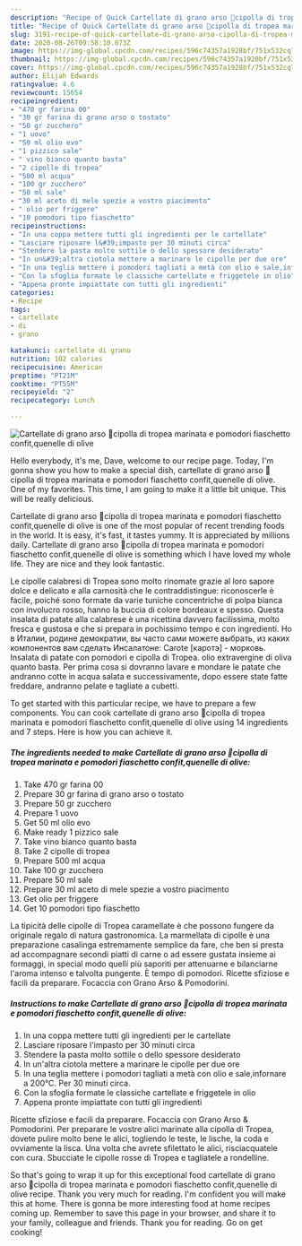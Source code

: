 ```yaml
---
description: "Recipe of Quick Cartellate di grano arso 🌾cipolla di tropea marinata e pomodori fiaschetto confit,quenelle di olive"
title: "Recipe of Quick Cartellate di grano arso 🌾cipolla di tropea marinata e pomodori fiaschetto confit,quenelle di olive"
slug: 3191-recipe-of-quick-cartellate-di-grano-arso-cipolla-di-tropea-marinata-e-pomodori-fiaschetto-confit-quenelle-di-olive
date: 2020-08-26T09:58:10.073Z
image: https://img-global.cpcdn.com/recipes/596c74357a1928bf/751x532cq70/cartellate-di-grano-arso-🌾cipolla-di-tropea-marinata-e-pomodori-fiaschetto-confitquenelle-di-olive-recipe-main-photo.jpg
thumbnail: https://img-global.cpcdn.com/recipes/596c74357a1928bf/751x532cq70/cartellate-di-grano-arso-🌾cipolla-di-tropea-marinata-e-pomodori-fiaschetto-confitquenelle-di-olive-recipe-main-photo.jpg
cover: https://img-global.cpcdn.com/recipes/596c74357a1928bf/751x532cq70/cartellate-di-grano-arso-🌾cipolla-di-tropea-marinata-e-pomodori-fiaschetto-confitquenelle-di-olive-recipe-main-photo.jpg
author: Elijah Edwards
ratingvalue: 4.6
reviewcount: 15654
recipeingredient:
- "470 gr farina 00"
- "30 gr farina di grano arso o tostato"
- "50 gr zucchero"
- "1 uovo"
- "50 ml olio evo"
- "1 pizzico sale"
- " vino bianco quanto basta"
- "2 cipolle di tropea"
- "500 ml acqua"
- "100 gr zucchero"
- "50 ml sale"
- "30 ml aceto di mele spezie a vostro piacimento"
- " olio per friggere"
- "10 pomodori tipo fiaschetto"
recipeinstructions:
- "In una coppa mettere tutti gli ingredienti per le cartellate"
- "Lasciare riposare l&#39;impasto per 30 minuti circa"
- "Stendere la pasta molto sottile o dello spessore desiderato"
- "In un&#39;altra ciotola mettere a marinare le cipolle per due ore"
- "In una teglia mettere i pomodori tagliati a metà con olio e sale,infornare a 200°C. Per 30 minuti circa."
- "Con la sfoglia formate le classiche cartellate e friggetele in olio"
- "Appena pronte impiattate con tutti gli ingredienti"
categories:
- Recipe
tags:
- cartellate
- di
- grano

katakunci: cartellate di grano 
nutrition: 102 calories
recipecuisine: American
preptime: "PT21M"
cooktime: "PT55M"
recipeyield: "2"
recipecategory: Lunch

---
```



![Cartellate di grano arso 🌾cipolla di tropea marinata e pomodori fiaschetto confit,quenelle di olive](https://img-global.cpcdn.com/recipes/596c74357a1928bf/751x532cq70/cartellate-di-grano-arso-🌾cipolla-di-tropea-marinata-e-pomodori-fiaschetto-confitquenelle-di-olive-recipe-main-photo.jpg)

Hello everybody, it's me, Dave, welcome to our recipe page. Today, I'm gonna show you how to make a special dish, cartellate di grano arso 🌾cipolla di tropea marinata e pomodori fiaschetto confit,quenelle di olive. One of my favorites. This time, I am going to make it a little bit unique. This will be really delicious.

Cartellate di grano arso 🌾cipolla di tropea marinata e pomodori fiaschetto confit,quenelle di olive is one of the most popular of recent trending foods in the world. It is easy, it's fast, it tastes yummy. It is appreciated by millions daily. Cartellate di grano arso 🌾cipolla di tropea marinata e pomodori fiaschetto confit,quenelle di olive is something which I have loved my whole life. They are nice and they look fantastic.

Le cipolle calabresi di Tropea sono molto rinomate grazie al loro sapore dolce e delicato e alla carnosità che le contraddistingue: riconoscerle è facile, poiché sono formate da varie tuniche concentriche di polpa bianca con involucro rosso, hanno la buccia di colore bordeaux e spesso. Questa insalata di patate alla calabrese è una ricettina davvero facilissima, molto fresca e gustosa e che si prepara in pochissimo tempo e con ingredienti. Но в Италии, родине демократии, вы часто сами можете выбрать, из каких компонентов вам сделать Инсалатоне: Carote [каротэ] - морковь. Insalata di patate con pomodori e cipolla di Tropea. olio extravergine di oliva quanto basta. Per prima cosa si dovranno lavare e mondare le patate che andranno cotte in acqua salata e successivamente, dopo essere state fatte freddare, andranno pelate e tagliate a cubetti.


To get started with this particular recipe, we have to prepare a few components. You can cook cartellate di grano arso 🌾cipolla di tropea marinata e pomodori fiaschetto confit,quenelle di olive using 14 ingredients and 7 steps. Here is how you can achieve it.

<!--inarticleads1-->

##### The ingredients needed to make Cartellate di grano arso 🌾cipolla di tropea marinata e pomodori fiaschetto confit,quenelle di olive:

1. Take 470 gr farina 00
1. Prepare 30 gr farina di grano arso o tostato
1. Prepare 50 gr zucchero
1. Prepare 1 uovo
1. Get 50 ml olio evo
1. Make ready 1 pizzico sale
1. Take  vino bianco quanto basta
1. Take 2 cipolle di tropea
1. Prepare 500 ml acqua
1. Take 100 gr zucchero
1. Prepare 50 ml sale
1. Prepare 30 ml aceto di mele spezie a vostro piacimento
1. Get  olio per friggere
1. Get 10 pomodori tipo fiaschetto


La tipicità delle cipolle di Tropea caramellate è che possono fungere da originale regalo di natura gastronomica. La marmellata di cipolle è una preparazione casalinga estremamente semplice da fare, che ben si presta ad accompagnare secondi piatti di carne o ad essere gustata insieme ai formaggi, in special modo quelli più saporiti per attenuarne e bilanciarne l&#39;aroma intenso e talvolta pungente. È tempo di pomodori. Ricette sfiziose e facili da preparare. Focaccia con Grano Arso &amp; Pomodorini. 

<!--inarticleads2-->

##### Instructions to make Cartellate di grano arso 🌾cipolla di tropea marinata e pomodori fiaschetto confit,quenelle di olive:

1. In una coppa mettere tutti gli ingredienti per le cartellate
1. Lasciare riposare l&#39;impasto per 30 minuti circa
1. Stendere la pasta molto sottile o dello spessore desiderato
1. In un&#39;altra ciotola mettere a marinare le cipolle per due ore
1. In una teglia mettere i pomodori tagliati a metà con olio e sale,infornare a 200°C. Per 30 minuti circa.
1. Con la sfoglia formate le classiche cartellate e friggetele in olio
1. Appena pronte impiattate con tutti gli ingredienti


Ricette sfiziose e facili da preparare. Focaccia con Grano Arso &amp; Pomodorini. Per preparare le vostre alici marinate alla cipolla di Tropea, dovete pulire molto bene le alici, togliendo le teste, le lische, la coda e ovviamente la lisca. Una volta che avrete sfilettato le alici, risciacquatele con cura. Sbucciate le cipolle rosse di Tropea e tagliatele a rondelline. 

So that's going to wrap it up for this exceptional food cartellate di grano arso 🌾cipolla di tropea marinata e pomodori fiaschetto confit,quenelle di olive recipe. Thank you very much for reading. I'm confident you will make this at home. There is gonna be more interesting food at home recipes coming up. Remember to save this page in your browser, and share it to your family, colleague and friends. Thank you for reading. Go on get cooking!
